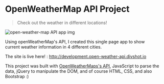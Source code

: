 # OpenWeatherMap API Project

>Check out the weather in different locations!

![open-weather-map API app img](https://cloud.githubusercontent.com/assets/13400593/9979050/fc0c3aa4-5f09-11e5-86e5-9bf5778e2943.png)

Using openWeatherMap's API, I created this single page app to show current weather information in 4 different cities. 

The site is live here! : http://development.open-weather-api.divshot.io

This project was built with [OpenWeatherMaps's API](http://openweathermap.org/api), JavaScript to parse the data, jQuery to manipulate the DOM, and of course HTML, CSS, and also Bootstrap :)


